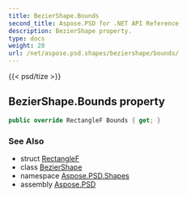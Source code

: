 ```yaml
---
title: BezierShape.Bounds
second_title: Aspose.PSD for .NET API Reference
description: BezierShape property. 
type: docs
weight: 20
url: /net/aspose.psd.shapes/beziershape/bounds/
---
```

{{< psd/tize >}}
## BezierShape.Bounds property

```csharp
public override RectangleF Bounds { get; }
```

### See Also

* struct [RectangleF](../../../aspose.psd/rectanglef/)
* class [BezierShape](../)
* namespace [Aspose.PSD.Shapes](../../beziershape/)
* assembly [Aspose.PSD](../../../)


